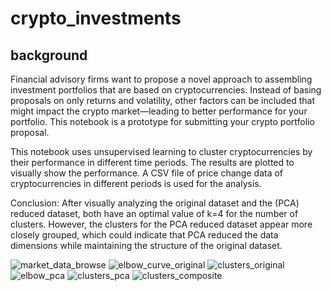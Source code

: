 # crypto_investments

## background
Financial advisory firms want to propose a novel approach to assembling investment portfolios that are based on cryptocurrencies. Instead of basing proposals on only returns and volatility, other factors can be included that might impact the crypto market—leading to better performance for your portfolio.
This notebook is a prototype for submitting your crypto portfolio proposal.

This notebook uses unsupervised learning to cluster cryptocurrencies by their performance in different time periods. The results are plotted to visually show the performance. A CSV file of price change data of cryptocurrencies in different periods is used for the analysis.

Conclusion:
After visually analyzing the original dataset and the (PCA) reduced dataset, both have an optimal value of k=4 for the number of clusters. However, the clusters for the PCA reduced dataset appear more closely grouped, which could indicate that PCA reduced the data dimensions while maintaining the structure of the original dataset.


![market_data_browse](https://github.com/fonzeon/crypto_investments/assets/7315911/2aefca64-94a4-461c-9090-da74e4f4a8ec)
![elbow_curve_original](https://github.com/fonzeon/crypto_investments/assets/7315911/395eae81-b5ad-49a1-9e2d-98be1e8b60c4)
![clusters_original](https://github.com/fonzeon/crypto_investments/assets/7315911/88bd1aab-d3b7-443f-b693-dfaf9b965abf)
![elbow_pca](https://github.com/fonzeon/crypto_investments/assets/7315911/f93c235a-a614-4300-ae44-9576c598293c)
![clusters_pca](https://github.com/fonzeon/crypto_investments/assets/7315911/625a9979-d4e7-4aa2-8899-df68ae2bff10)
![clusters_composite](https://github.com/fonzeon/crypto_investments/assets/7315911/bdf09415-5fd2-4992-a83b-0eafce2668ce)
